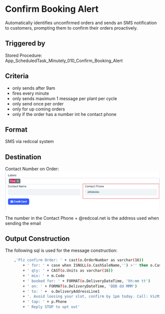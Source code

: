 # Confirm Booking Alert
Automatically identifies unconfirmed orders and sends an SMS notification to customers, prompting them to confirm their orders proactively.

## Triggered by
Stored Procedure:  
App_ScheduledTask_Minutely_010_Confirm_Booking_Alert


## Criteria
- only sends after 9am
- fires every minute
- only sends maximum 1 message per plant per cycle
- only send once per order 
- only for up coming orders
- only if the order has a number int he contact phone

## Format
SMS via redcoal system

## Destination
Contact Number on Order:  
![image](../images/ordercontact.png)  
 

The number in the Contact Phone + @redcoal.net is the address used when sending the email

## Output Construction
The following sql is used for the message construction:  
````bash
	,'Plz confirm Order: ' + cast(o.OrderNumber as varchar(16)) 
		+ ' for: ' + case when ISNULL(o.CashSaleName,'') >'' then o.CashSaleName else c.Name end
		+ ' qty: ' + CAST(o.Units as varchar(16))
		+ ' mix: ' + m.Code
		+ ' booked for: ' + FORMAT(o.DeliveryDateTime, 'hh:mm tt')
		+ ' on: ' + FORMAT(o.DeliveryDateTime, 'DDD dd MMM')
		+ ' to: ' +  o.DeliveryAddressLine1 
		+ '. Avoid loosing your slot, confirm by 1pm today. Call: VicMix '  + p.Name 
		+ ' tap: ' + p.Phone
		+ ' Reply STOP to opt out'  
````  


